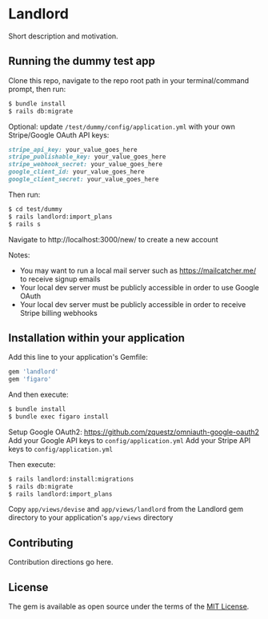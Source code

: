 # Landlord
Short description and motivation.

## Running the dummy test app
Clone this repo, navigate to the repo root path in your terminal/command prompt, then run:
```bash
$ bundle install
$ rails db:migrate
```

Optional: update `/test/dummy/config/application.yml` with your own Stripe/Google OAuth API keys:
```ruby
stripe_api_key: your_value_goes_here
stripe_publishable_key: your_value_goes_here
stripe_webhook_secret: your_value_goes_here
google_client_id: your_value_goes_here
google_client_secret: your_value_goes_here
```

Then run:
```bash
$ cd test/dummy
$ rails landlord:import_plans
$ rails s
```

Navigate to http://localhost:3000/new/ to create a new account

Notes:
* You may want to run a local mail server such as https://mailcatcher.me/ to receive signup emails
* Your local dev server must be publicly accessible in order to use Google OAuth
* Your local dev server must be publicly accessible in order to receive Stripe billing webhooks

## Installation within your application
Add this line to your application's Gemfile:

```ruby
gem 'landlord'
gem 'figaro'
```

And then execute:
```bash
$ bundle install
$ bundle exec figaro install
```

Setup Google OAuth2: https://github.com/zquestz/omniauth-google-oauth2
Add your Google API keys to `config/application.yml`
Add your Stripe API keys to `config/application.yml`

Then execute:
```bash
$ rails landlord:install:migrations
$ rails db:migrate
$ rails landlord:import_plans
```

Copy `app/views/devise` and `app/views/landlord` from the Landlord gem directory to your application's `app/views` directory

## Contributing
Contribution directions go here.

## License
The gem is available as open source under the terms of the [MIT License](http://opensource.org/licenses/MIT).
